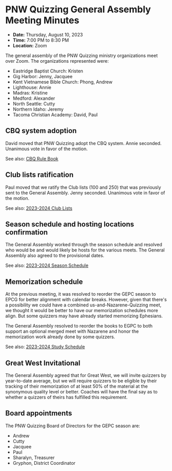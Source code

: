# PNW Quizzing General Assembly Meeting Minutes

- **Date:** Thursday, August 10, 2023
- **Time:** 7:00 PM to 8:30 PM
- **Location:** Zoom

The general assembly of the PNW Quizzing ministry organizations meet over Zoom.
The organizations represented were:

- Eastridge Baptist Church: Kristen
- Gig Harbor: Jenny, Jacquee
- Kent Vietnamese Bible Church: Phong, Andrew
- Lighthouse: Annie
- Madras: Kristine
- Medford: Alexander
- North Seattle: Cutty
- Northern Idaho: Jeremy
- Tacoma Christian Academy: David, Paul

## CBQ system adoption

David moved that PNW Quizzing adopt the CBQ system. Annie seconded.
Unanimous vote in favor of the motion.

See also: [CBQ Rule Book](https://cbqz.org/rules/CBQ_rule_book.md)

## Club lists ratification

Paul moved that we ratify the Club lists (100 and 250) that was previously sent
to the General Assembly. Jenny seconded. Unanimous vote in favor of the motion.

See also: [2023-2024 Club Lists](/2023-2024_season/club_lists.md)

## Season schedule and hosting locations confirmation

The General Assembly worked through the season schedule and resolved who would
be and would likely be hosts for the various meets. The General Assembly also
agreed to the provisional dates.

See also: [2023-2024 Season Schedule](/2023-2024_season/season_schedule.md)

## Memorization schedule

At the previous meeting, it was resolved to reorder the GEPC season to EPCG for
better alignment with calendar breaks. However, given that there's a possibility
we could have a combined us-and-Nazarene-Quizzing meet, we thought it would be
better to have our memorization schedules more align. But some quizzers may have
already started memorizing Ephesians.

The General Assembly resolved to reorder the books to EGPC to both support an
optional merged meet with Nazarene and honor the memorization work already done
by some quizzers.

See also: [2023-2024 Study Schedule](/2023-2024_season/study_schedule.md)

## Great West Invitational

The General Assembly agreed that for Great West, we will invite quizzers by
year-to-date average, but we will require quizzers to be eligible by their
tracking of their memorization of at least 50% of the material at the synonymous
quality level or better. Coaches will have the final say as to whether a
quizzers of theirs has fulfilled this requirement.

## Board appointments

The PNW Quizzing Board of Directors for the GEPC season are:

- Andrew
- Cutty
- Jacquee
- Paul
- Sharalyn, Treasurer
- Gryphon, District Coordinator
